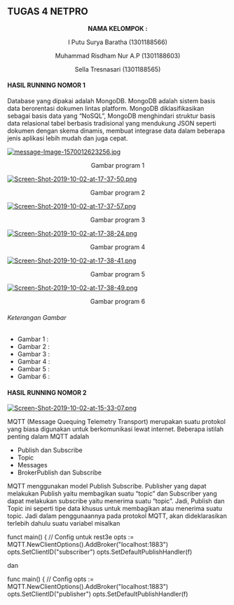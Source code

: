 ## TUGAS 4 NETPRO ##

<p align="center"
  <a><strong>  NAMA KELOMPOK :  </strong></a> 
</p>
<p align="center">
  <a>  I Putu Surya Baratha (1301188566)  </a> 
</p> 

<p align="center">
  <a>  Muhammad Risdham Nur A.P (1301188603)  </a> 
</p>

<p align="center">
  <a>  Sella Tresnasari  (1301188565)  </a> 
</p> 

#### HASIL RUNNING NOMOR 1 ####

Database yang dipakai adalah MongoDB. MongoDB adalah sistem basis data berorentasi dokumen lintas platform. MongoDB diklasifikasikan sebagai basis data yang “NoSQL”, MongoDB menghindari struktur basis data relasional tabel berbasis tradisional yang mendukung JSON seperti dokumen dengan skema dinamis, membuat integrase data dalam beberapa jenis aplikasi lebih mudah dan juga cepat.

[![message-Image-1570012623256.jpg](https://i.postimg.cc/d1JQYZ4v/message-Image-1570012623256.jpg)](https://postimg.cc/McrJ0TCr)

<p align="center">
  <a> Gambar program 1 </a>
</p>

[![Screen-Shot-2019-10-02-at-17-37-50.png](https://i.postimg.cc/T3jZX7SL/Screen-Shot-2019-10-02-at-17-37-50.png)](https://postimg.cc/LJXytTm2)

<p align="center">
  <a> Gambar program 2 </a>
</p>

[![Screen-Shot-2019-10-02-at-17-37-57.png](https://i.postimg.cc/KzsYDvD2/Screen-Shot-2019-10-02-at-17-37-57.png)](https://postimg.cc/JDZm18F6)

<p align="center">
  <a> Gambar program 3 </a>
</p>

[![Screen-Shot-2019-10-02-at-17-38-24.png](https://i.postimg.cc/GmsvB6rt/Screen-Shot-2019-10-02-at-17-38-24.png)](https://postimg.cc/v4b4kq4w)

<p align="center">
  <a> Gambar program 4 </a>
</p>

[![Screen-Shot-2019-10-02-at-17-38-41.png](https://i.postimg.cc/JnWwVw7k/Screen-Shot-2019-10-02-at-17-38-41.png)](https://postimg.cc/wtF4LGmq)

<p align="center">
  <a> Gambar program 5 </a>
</p>

[![Screen-Shot-2019-10-02-at-17-38-49.png](https://i.postimg.cc/gjWGDXL1/Screen-Shot-2019-10-02-at-17-38-49.png)](https://postimg.cc/gXg9c0DK)

<p align="center">
  <a> Gambar program 6 </a>
</p>


###### Keterangan Gambar ######

* Gambar 1 :
* Gambar 2 :
* Gambar 3 :
* Gambar 4 :
* Gambar 5 :
* Gambar 6 :


#### HASIL RUNNING NOMOR 2 ####

[![Screen-Shot-2019-10-02-at-15-33-07.png](https://i.postimg.cc/28wtn6WK/Screen-Shot-2019-10-02-at-15-33-07.png)](https://postimg.cc/HVr3gTBw)

MQTT (Message Quequing Telemetry Transport) merupakan suatu protokol yang biasa digunakan untuk berkomunikasi lewat internet. Beberapa istilah penting dalam MQTT adalah
-	Publish dan Subscribe
-	Topic
-	Messages
-	BrokerPublish dan Subscribe

MQTT menggunakan model Publish Subscribe. Publisher yang dapat melakukan Publish yaitu membagikan suatu “topic” dan Subscriber yang dapat melakukan subscribe yaitu menerima suatu “topic”.  Jadi, Publish dan Topic ini seperti tipe data khusus untuk membagikan atau menerima suatu topic. Jadi dalam penggunaannya pada protokol MQTT, akan dideklarasikan terlebih dahulu suatu variabel misalkan 

funct main() {
		// Config untuk rest3e
		opts := MQTT.NewClientOptions().AddBroker("localhost:1883")
		opts.SetClientID("subscriber")
		opts.SetDefaultPublishHandler(f)
	

dan

func main() {
		// Config
		opts := MQTT.NewClientOptions().AddBroker("localhost:1883")
		opts.SetClientID("publisher")
		opts.SetDefaultPublishHandler(f)
